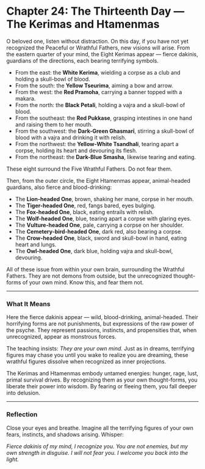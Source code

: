 # Chapter 24: The Thirteenth Day — The Kerimas and Htamenmas

O beloved one, listen without distraction. On this day, if you have not yet recognized the Peaceful or Wrathful Fathers, new visions will arise. From the eastern quarter of your mind, the Eight Kerimas appear — fierce dakinis, guardians of the directions, each bearing terrifying symbols.

* From the east: the **White Kerima**, wielding a corpse as a club and holding a skull-bowl of blood.
* From the south: the **Yellow Tseurima**, aiming a bow and arrow.
* From the west: the **Red Pramoha**, carrying a banner topped with a makara.
* From the north: the **Black Petali**, holding a vajra and a skull-bowl of blood.
* From the southeast: the **Red Pukkase**, grasping intestines in one hand and raising them to her mouth.
* From the southwest: the **Dark-Green Ghasmarī**, stirring a skull-bowl of blood with a vajra and drinking it with relish.
* From the northwest: the **Yellow-White Tsandhali**, tearing apart a corpse, holding its heart and devouring its flesh.
* From the northeast: the **Dark-Blue Smasha**, likewise tearing and eating.

These eight surround the Five Wrathful Fathers. Do not fear them.

Then, from the outer circle, the Eight Htamenmas appear, animal-headed guardians, also fierce and blood-drinking:

* The **Lion-headed One**, brown, shaking her mane, corpse in her mouth.
* The **Tiger-headed One**, red, fangs bared, eyes bulging.
* The **Fox-headed One**, black, eating entrails with relish.
* The **Wolf-headed One**, blue, tearing apart a corpse with glaring eyes.
* The **Vulture-headed One**, pale, carrying a corpse on her shoulder.
* The **Cemetery-bird-headed One**, dark red, also bearing a corpse.
* The **Crow-headed One**, black, sword and skull-bowl in hand, eating heart and lungs.
* The **Owl-headed One**, dark blue, holding vajra and skull-bowl, devouring.

All of these issue from within your own brain, surrounding the Wrathful Fathers. They are not demons from outside, but the unrecognized thought-forms of your own mind. Know this, and fear them not.

---

### What It Means

Here the fierce dakinis appear — wild, blood-drinking, animal-headed. Their horrifying forms are not punishments, but expressions of the raw power of the psyche. They represent passions, instincts, and propensities that, when unrecognized, appear as monstrous forces.

The teaching insists: *They are your own mind.* Just as in dreams, terrifying figures may chase you until you wake to realize you are dreaming, these wrathful figures dissolve when recognized as inner projections.

The Kerimas and Htamenmas embody untamed energies: hunger, rage, lust, primal survival drives. By recognizing them as your own thought-forms, you liberate their power into wisdom. By fearing or fleeing them, you fall deeper into delusion.

---

### Reflection

Close your eyes and breathe. Imagine all the terrifying figures of your own fears, instincts, and shadows arising. Whisper:

*Fierce dakinis of my mind,
I recognize you.
You are not enemies,
but my own strength in disguise.
I will not fear you.
I welcome you back into the light.*
